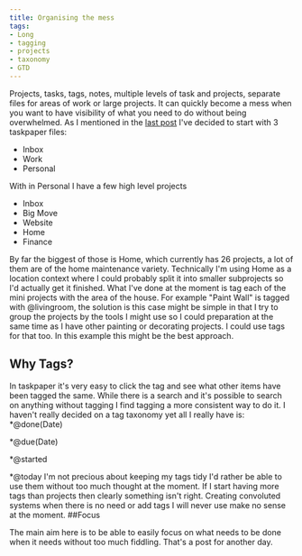 ```yaml
---
title: Organising the mess
tags:
- Long
- tagging
- projects
- taxonomy
- GTD
---
```


Projects, tasks, tags, notes, multiple levels of task and projects, separate files for areas of work or large projects. It can quickly become a mess when you want to have visibility of what you need to do without being overwhelmed. 
As I mentioned in the [last post](http://mttmccb.net/blog/2014/simple-task-management) I've decided to start with 3 taskpaper files:

* Inbox
* Work 
* Personal 

With in Personal I have a few high level projects 

* Inbox
* Big Move
* Website
* Home 
* Finance 

By far the biggest of those is Home, which currently has 26 projects, a lot of them are of the home maintenance variety. Technically I'm using Home as a location context where I could probably split it into smaller subprojects so I'd actually get it finished. What I've done at the moment is tag each of the mini projects with the area of the house. 
For example "Paint Wall" is tagged with @livingroom, the solution is this case might be simple in that I try to group the projects by the tools I might use so I could preparation at the same time as I have other painting or decorating projects. I could use tags for that too. 
In this example this might be the best approach. 

## Why Tags?
 
In taskpaper it's very easy to click the tag and see what other items have been tagged the same. While there is a search and it's possible to search on anything without tagging I find tagging a more consistent way to do it. 
I haven't really decided on a tag taxonomy yet all I really have is: 
*@done(Date)
 
*@due(Date)
 
*@started
 
*@today 
I'm not precious about keeping my tags tidy I'd rather be able to use them without too much thought at the moment. If I start having more tags than projects then clearly something isn't right. Creating convoluted systems when there is no need or add tags I will never use make no sense at the moment. 
##Focus
 
The main aim here is to be able to easily focus on what needs to be done 
when it needs without too much fiddling. That's a post for another day.
